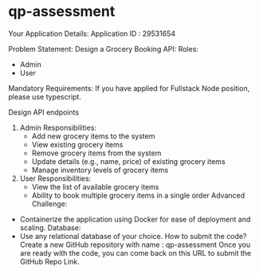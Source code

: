 # qp-assessment
Your Application Details:
Application ID : 29531654

Problem Statement:
Design a Grocery Booking API:
Roles:
- Admin
- User

 
Mandatory Requirements:
If you have applied for Fullstack Node position, please use typescript. 

Design API endpoints
1. Admin Responsibilities:
   - Add new grocery items to the system
   - View existing grocery items
   - Remove grocery items from the system
   - Update details (e.g., name, price) of existing grocery items
   - Manage inventory levels of grocery items
2. User Responsibilities:
   - View the list of available grocery items
   - Ability to book multiple grocery items in a single order
Advanced Challenge:
- Containerize the application using Docker for ease of deployment and scaling.
Database:
- Use any relational database of your choice.
How to submit the code?
Create a new GitHub repository with name : qp-assessment
Once you are ready with the code, you can come back on this URL to submit the GitHub Repo Link. 